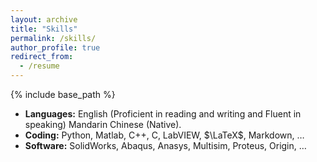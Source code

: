 ```yaml
---
layout: archive
title: "Skills"
permalink: /skills/
author_profile: true
redirect_from:
  - /resume
---
```


{% include base_path %}

* **Languages:** English (Proficient in reading and writing and Fluent in speaking) Mandarin Chinese (Native).
* **Coding:** Python, Matlab, C++, C, LabVIEW, $\LaTeX$, Markdown, $\ldots$
* **Software:** SolidWorks, Abaqus, Anasys, Multisim, Proteus, Origin, $\ldots$
